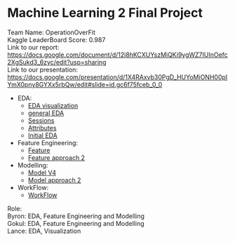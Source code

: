 # Machine Learning 2 Final Project

Team Name: OperationOverFit   
Kaggle LeaderBoard Score: 0.987  
Link to our report: https://docs.google.com/document/d/12j8hKCXUYszMiQKi9ygWZ7IUInOefc2XgSukd3_6zyc/edit?usp=sharing  
Link to our presentation: https://docs.google.com/presentation/d/1X4RAxvb30PgD_HUYoMiONH00pIYmX0pny8GYXx5rbQw/edit#slide=id.gc6f75fceb_0_0  

* EDA:
	- [EDA visualization](https://github.com/USF-ML2/final-project-operationoverfit/blob/master/EDA/Visualizations.ipynb)
	- [general EDA](https://github.com/USF-ML2/final-project-operationoverfit/blob/master/EDA/EDA.ipynb)
	- [Sessions](https://github.com/USF-ML2/final-project-operationoverfit/blob/master/EDA/Sessions.ipynb)
	- [Attributes](https://github.com/USF-ML2/final-project-operationoverfit/blob/master/data_loading/Atrributes.ipynb)
	- [Initial EDA](https://github.com/USF-ML2/final-project-operationoverfit/blob/master/data_loading/LoadData.ipynb)
* Feature Engineering:
	- [Feature](https://github.com/USF-ML2/final-project-operationoverfit/blob/master/data_loading/Sessions.ipynb)
	- [Feature approach 2](https://github.com/USF-ML2/final-project-operationoverfit/blob/master/byron/WorkFlow.ipynb)
* Modelling:
	- [Model V4](https://github.com/USF-ML2/final-project-operationoverfit/blob/master/models/Modelv4.ipynb)
	- [Model approach 2](https://github.com/USF-ML2/final-project-operationoverfit/blob/master/byron/WorkFlow.ipynb)
* WorkFlow:
	- [WorkFlow](https://github.com/USF-ML2/final-project-operationoverfit/blob/master/byron/WorkFlow2.ipynb)


Role:  
Byron: EDA, Feature Engineering and Modelling  
Gokul: EDA, Feature Engineering and Modelling  
Lance: EDA, Visualization   

